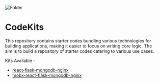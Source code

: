 ![Folder](https://cdn.filepicker.io/api/file/4sKZMPYDRhOrbAC7vNAO?1)

# CodeKits

This repository contains starter codes bundling various technologies for building applications, making it easier to focus on writing core logic. The aim is to build a repository of starter codes catering to various use cases.

Kits Available - 

- [react-flask-mongodb-nginx](https://github.com/maitray16/CodeKits/tree/master/react-flask-mongo-nginx)
- [mobx-react-flask-mongodb-nginx](https://github.com/maitray16/CodeKits/tree/master/mobx-react-flask-mongo-nginx)
